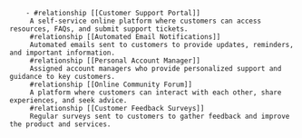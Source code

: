         - #relationship [[Customer Support Portal]]
         A self-service online platform where customers can access resources, FAQs, and submit support tickets.
         #relationship [[Automated Email Notifications]]
         Automated emails sent to customers to provide updates, reminders, and important information.
         #relationship [[Personal Account Manager]]
         Assigned account managers who provide personalized support and guidance to key customers.
         #relationship [[Online Community Forum]]
         A platform where customers can interact with each other, share experiences, and seek advice.
         #relationship [[Customer Feedback Surveys]]
         Regular surveys sent to customers to gather feedback and improve the product and services.




